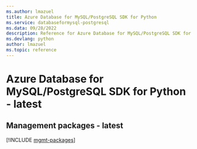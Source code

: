 ```yaml
---
ms.author: lmazuel
title: Azure Database for MySQL/PostgreSQL SDK for Python
ms.service: databaseformysql-postgresql
ms.data: 09/28/2022
description: Reference for Azure Database for MySQL/PostgreSQL SDK for Python
ms.devlang: python
author: lmazuel
ms.topic: reference
---
```

# Azure Database for MySQL/PostgreSQL SDK for Python - latest

## Management packages - latest
[!INCLUDE [mgmt-packages](database-for-mysql-postgresql-mgmt-index.md)]